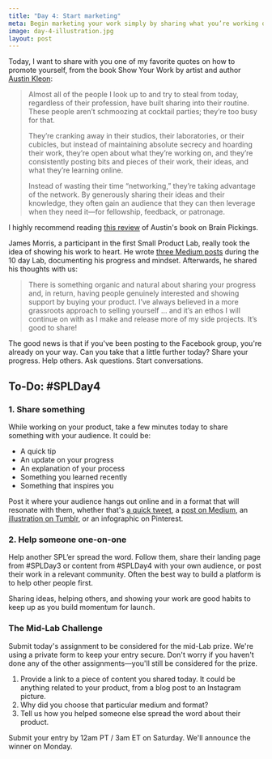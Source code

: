 ```yaml
---
title: "Day 4: Start marketing"
meta: Begin marketing your work simply by sharing what you’re working on.
image: day-4-illustration.jpg
layout: post
---
```


Today, I want to share with you one of my favorite quotes on how to promote yourself, from the book Show Your Work by artist and author [Austin Kleon](http://austinkleon.com/):

> Almost all of the people I look up to and try to steal from today, regardless of their profession, have built sharing into their routine. These people aren’t schmoozing at cocktail parties; they’re too busy for that.
>
> They’re cranking away in their studios, their laboratories, or their cubicles, but instead of maintaining absolute secrecy and hoarding their work, they’re open about what they’re working on, and they’re consistently posting bits and pieces of their work, their ideas, and what they’re learning online.
> 
> Instead of wasting their time “networking,” they’re taking advantage of the network. By generously sharing their ideas and their knowledge, they often gain an audience that they can then leverage when they need it—for fellowship, feedback, or patronage.

I highly recommend reading [this review](http://www.brainpickings.org/2014/03/12/austin-kleon-show-your-work/) of Austin's book on Brain Pickings.

James Morris, a participant in the first Small Product Lab, really took the idea of showing his work to heart. He wrote [three Medium posts](https://medium.com/@moreofmorris) during the 10 day Lab, documenting his progress and mindset. Afterwards, he shared his thoughts with us:

> There is something organic and natural about sharing your progress and, in return, having people genuinely interested and showing support by buying your product. I’ve always believed in a more grassroots approach to selling yourself … and it’s an ethos I will continue on with as I make and release more of my side projects. It’s good to share!

The good news is that if you've been posting to the Facebook group, you're already on your way. Can you take that a little further today? Share your progress. Help others. Ask questions. Start conversations.

To-Do: #SPLDay4
------------------------------------------------------------

### 1. Share something

While working on your product, take a few minutes today to share something with your audience. It could be:

* A quick tip
* An update on your progress
* An explanation of your process
* Something you learned recently
* Something that inspires you

Post it where your audience hangs out online and in a format that will resonate with them, whether that's [a quick tweet](https://twitter.com/djcoffman/status/612278076282699777), a [post on Medium](https://medium.com/@moreofmorris/work-in-progress-a35d7c227d61), an [illustration on Tumblr](http://kyletwebster.tumblr.com/post/121195686530/these-inking-brushes-for-photoshop-are-coming-very), or an infographic on Pinterest.

### 2. Help someone one-on-one

Help another SPL’er spread the word. Follow them, share their landing page from #SPLDay3 or content from #SPLDay4 with your own audience, or post their work in a relevant community. Often the best way to build a platform is to help other people first.

Sharing ideas, helping others, and showing your work are good habits to keep up as you build momentum for launch.

### The Mid-Lab Challenge

Submit today's assignment to be considered for the mid-Lab prize. We're using a private form to keep your entry secure. Don't worry if you haven't done any of the other assignments—you'll still be considered for the prize.

1. Provide a link to a piece of content you shared today. It could be anything related to your product, from a blog post to an Instagram picture.
2. Why did you choose that particular medium and format?
3. Tell us how you helped someone else spread the word about their product.

Submit your entry by 12am PT / 3am ET on Saturday. We'll announce the winner on Monday.
